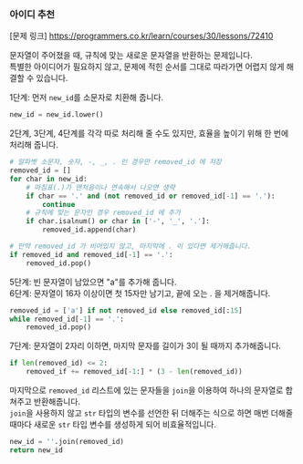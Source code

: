 ### 아이디 추천
[문제 링크]
https://programmers.co.kr/learn/courses/30/lessons/72410  

문자열이 주어졌을 때, 규칙에 맞는 새로운 문자열을 반환하는 문제입니다.  
특별한 아이디어가 필요하지 않고, 문제에 적힌 순서를 그대로 따라가면 어렵지 않게 해결할 수 있습니다.  

1단계: 먼저 ```new_id```를 소문자로 치환해 줍니다.
```python
new_id = new_id.lower()
```  

2단계, 3단계, 4단계를 각각 따로 처리해 줄 수도 있지만, 효율을 높이기 위해 한 번에 처리해 줍니다.
```python
# 알파벳 소문자, 숫자, -, _, . 인 경우만 removed_id 에 저장
removed_id = []
for char in new_id:
	# 마침표(.)가 맨처음이나 연속해서 나오면 생략
	if char == '.' and (not removed_id or removed_id[-1] == '.'):
		continue
	# 규칙에 맞는 문자인 경우 removed_id 에 추가
	if char.isalnum() or char in ['-', '_', '.']:
		removed_id.append(char)

# 만약 removed_id 가 비어있지 않고, 마지막에 . 이 있다면 제거해줍니다.
if removed_id and removed_id[-1] == '.':
	removed_id.pop()
```

5단계: 빈 문자열이 남았으면 "a"를 추가해 줍니다.  
6단계: 문자열이 16자 이상이면 첫 15자만 남기고, 끝에 오는 . 을 제거해줍니다.
```python
removed_id = ['a'] if not removed_id else removed_id[:15]
while removed_id[-1] == '.':
	removed_id.pop()
```

7단계: 문자열이 2자리 이하면, 마지막 문자를 길이가 3이 될 때까지 추가해줍니다.
```python
if len(removed_id) <= 2:
	removed_if += removed_id[-1:] * (3 - len(removed_id))
```

마지막으로 ```removed_id``` 리스트에 있는 문자들을 ```join```을 이용하여 하나의 문자열로 합쳐주고 반환해줍니다.  
```join```을 사용하지 않고 ```str``` 타입의 변수를 선언한 뒤 더해주는 식으로 하면 매번 더해줄 때마다 새로운 ```str``` 타입 변수를 생성하게 되어 비효율적입니다.  
```python
new_id = ''.join(removed_id)
return new_id
```

